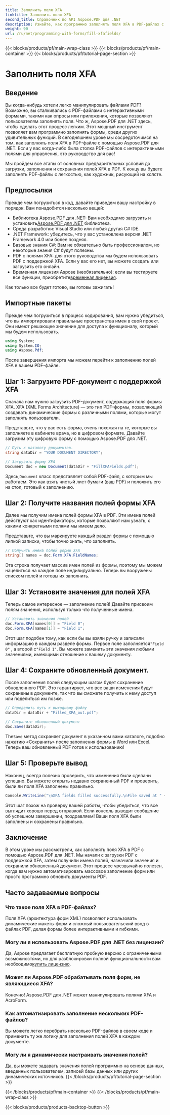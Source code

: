 ```yaml
---
title: Заполнить поля XFA
linktitle: Заполнить поля XFA
second_title: Справочник по API Aspose.PDF для .NET
description: Узнайте, как программно заполнять поля XFA в PDF-файлах с помощью Aspose.PDF для .NET с помощью этого пошагового руководства. Откройте для себя простые и мощные инструменты для работы с PDF-файлами.
weight: 90
url: /ru/net/programming-with-forms/fill-xfafields/
---
```


{{< blocks/products/pf/main-wrap-class >}}
{{< blocks/products/pf/main-container >}}
{{< blocks/products/pf/tutorial-page-section >}}

# Заполнить поля XFA

## Введение

Вы когда-нибудь хотели легко манипулировать файлами PDF? Возможно, вы сталкивались с PDF-файлами с интерактивными формами, такими как опросы или приложения, которые позволяют пользователям заполнять поля. Что ж, Aspose.PDF для .NET здесь, чтобы сделать этот процесс легким. Этот мощный инструмент позволяет вам программно заполнять формы, среди других удивительных функций. В сегодняшнем уроке мы сосредоточимся на том, как заполнять поля XFA в PDF-файле с помощью Aspose.PDF для .NET. Если у вас когда-либо была стопка PDF-файлов с интерактивными полями для управления, это руководство для вас!

Мы пройдем все этапы от основных предварительных условий до загрузки, заполнения и сохранения полей XFA в PDF. К концу вы будете заполнять PDF-файлы с легкостью, как художник, рисующий на холсте.

## Предпосылки

Прежде чем погрузиться в код, давайте приведем вашу настройку в порядок. Вам понадобится несколько вещей:

-  Библиотека Aspose.PDF для .NET: Вам необходимо загрузить и установить[Aspose.PDF для .NET](https://releases.aspose.com/pdf/net/) библиотека.
- Среда разработки: Visual Studio или любая другая C# IDE.
- .NET Framework: убедитесь, что у вас установлена версия .NET Framework 4.0 или более поздняя.
- Базовые знания C#: Вам не обязательно быть профессионалом, но некоторые знания C# будут полезны.
- PDF с полями XFA: для этого руководства мы будем использовать PDF с поддержкой XFA. Если у вас его нет, вы можете создать или загрузить его онлайн.
-  Временная лицензия Aspose (необязательно): если вы тестируете все функции, приобретите[временная лицензия](https://purchase.aspose.com/temporary-license/).

Как только все будет готово, вы готовы зажигать!

## Импортные пакеты

Прежде чем погрузиться в процесс кодирования, вам нужно убедиться, что вы импортировали правильные пространства имен в свой проект. Они имеют решающее значение для доступа к функционалу, который мы будем использовать.

```csharp
using System;
using System.IO;
using Aspose.Pdf;
```

После завершения импорта мы можем перейти к заполнению полей XFA в вашем PDF-файле.

## Шаг 1: Загрузите PDF-документ с поддержкой XFA

Сначала нам нужно загрузить PDF-документ, содержащий поля формы XFA. XFA (XML Forms Architecture) — это тип PDF-формы, позволяющий создавать динамические формы с различными полями, которые могут заполнять пользователи.

Представьте, что у вас есть форма, очень похожая на те, которые вы заполняете в кабинете врача, но в цифровом формате. Давайте загрузим эту цифровую форму с помощью Aspose.PDF для .NET.

```csharp
// Путь к каталогу документов.
string dataDir = "YOUR DOCUMENT DIRECTORY";

// Загрузить форму XFA
Document doc = new Document(dataDir + "FillXFAFields.pdf");
```

 Здесь,`Document` класс представляет собой PDF-файл, с которым мы работаем. Это как взять чистый лист бумаги (ваш PDF) и положить его на стол, готовый к заполнению.

## Шаг 2: Получите названия полей формы XFA

Далее мы получим имена полей формы XFA в PDF. Эти имена полей действуют как идентификаторы, которые позволяют нам узнать, с какими конкретными полями мы имеем дело.

Представьте, что вы маркируете каждый раздел формы с помощью липкой записки, чтобы точно знать, что заполнять.

```csharp
// Получить имена полей формы XFA
string[] names = doc.Form.XFA.FieldNames;
```

Эта строка получает массив имен полей из формы, поэтому мы можем нацелиться на каждое поле индивидуально. Теперь вы вооружены списком полей и готовы их заполнить.

## Шаг 3: Установите значения для полей XFA

Теперь самое интересное — заполнение полей! Давайте присвоим полям значения, используя только что полученные имена.

```csharp
// Установить значения полей
doc.Form.XFA[names[0]] = "Field 0";
doc.Form.XFA[names[1]] = "Field 1";
```

 Этот шаг подобен тому, как если бы вы взяли ручку и записали информацию в каждом разделе формы. Первое поле заполняется`"Field 0"` , а второй с`"Field 1"`. Вы можете заменить эти значения любыми значениями, имеющими отношение к вашему документу.

## Шаг 4: Сохраните обновленный документ.

После заполнения полей следующим шагом будет сохранение обновленного PDF. Это гарантирует, что все ваши изменения будут сохранены в документе, так что вы сможете получить к нему доступ или поделиться им позже.

```csharp
// Определить путь к выходному файлу
dataDir = dataDir + "Filled_XFA_out.pdf";

// Сохраните обновленный документ
doc.Save(dataDir);
```

 The`Save` метод сохраняет документ в указанном вами каталоге, подобно нажатию «Сохранить» после заполнения формы в Word или Excel. Теперь ваш обновленный PDF готов к использованию!

## Шаг 5: Проверьте вывод

Наконец, всегда полезно проверить, что изменения были сделаны успешно. Вы можете открыть недавно сохраненный PDF и проверить, были ли поля XFA заполнены правильно.

```csharp
Console.WriteLine("\nXFA fields filled successfully.\nFile saved at " + dataDir);
```

Этот шаг похож на проверку вашей работы, чтобы убедиться, что все выглядит хорошо перед отправкой. Если консоль выводит сообщение об успешном завершении, поздравляем! Ваши поля XFA были заполнены и сохранены правильно.

## Заключение

В этом уроке мы рассмотрели, как заполнять поля XFA в PDF с помощью Aspose.PDF для .NET. Мы начали с загрузки PDF с поддержкой XFA, затем получили имена полей, назначили значения и сохранили обновленный документ. Этот процесс чрезвычайно полезен, когда вам нужно автоматизировать массовое заполнение форм или просто программно обновить документы PDF.

## Часто задаваемые вопросы

### Что такое поля XFA в PDF-файлах?
Поля XFA (архитектура форм XML) позволяют использовать динамические макеты форм и сложный пользовательский ввод в файлах PDF, делая формы более интерактивными и гибкими.

### Могу ли я использовать Aspose.PDF для .NET без лицензии?
 Да, Aspose предлагает бесплатную пробную версию с ограниченными возможностями, но для разблокировки полной функциональности вам необходимо[купить лицензию](https://purchase.aspose.com/buy).

### Может ли Aspose.PDF обрабатывать поля форм, не являющиеся XFA?
Конечно! Aspose.PDF для .NET может манипулировать полями XFA и AcroForm.

### Как автоматизировать заполнение нескольких PDF-файлов?
Вы можете легко перебрать несколько PDF-файлов в своем коде и применить ту же логику для заполнения полей XFA в каждом документе.

### Могу ли я динамически настраивать значения полей?
Да, вы можете задавать значения полей программно на основе данных, введенных пользователем, записей базы данных или других динамических источников.
{{< /blocks/products/pf/tutorial-page-section >}}

{{< /blocks/products/pf/main-container >}}
{{< /blocks/products/pf/main-wrap-class >}}

{{< blocks/products/products-backtop-button >}}
